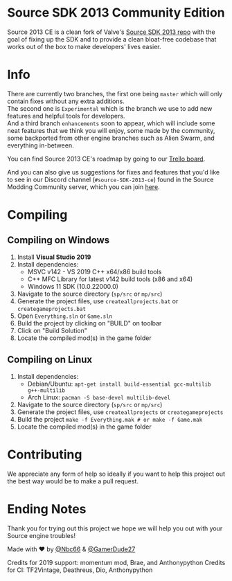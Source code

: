 # Source SDK 2013 Community Edition
Source 2013 CE is a clean fork of Valve's [Source SDK 2013 repo](https://github.com/valveSoftware/source-sdk-2013) 
with the goal of fixing up the SDK and to provide a clean bloat-free codebase that works out of the box to make developers' lives easier.

# Info
There are currently two branches, the first one being `master` which will only contain fixes without any extra additions.</br>
The second one is `Experimental` which is the branch we use to add new features and helpful tools for developers.</br>
And a third branch `enhancements` soon to appear, which will include some neat features that we think you will enjoy, 
some made by the community, some backported from other engine branches such as Alien Swarm, and everything in-between.

You can find Source 2013 CE's roadmap by going to our [Trello board](https://trello.com/b/MOxQ2iai/source-sdk-2013-community-edition).

And you can also give us suggestions for fixes and features that you'd like to see in our Discord channel (`#source-SDK-2013-ce`) found in the 
Source Modding Community server, which you can join [here](https://discord.gg/BD6WpY5).

# Compiling

## Compiling on Windows
1. Install **Visual Studio 2019**
2. Install dependencies:
	- MSVC v142 - VS 2019 C++ x64/x86 build tools
	- C++ MFC Library for latest v142 build tools (x86 and x64)
	- Windows 11 SDK (10.0.22000.0)
3. Navigate to the source directory (`sp/src` or `mp/src`)
4. Generate the project files, use `createallprojects.bat` or `creategameprojects.bat`
5. Open `Everything.sln` or `Game.sln`
6. Build the project by clicking on "BUILD" on toolbar
7. Click on "Build Solution"
8. Locate the compiled mod(s) in the game folder

## Compiling on Linux
1. Install dependencies:
	- Debian/Ubuntu: `apt-get install build-essential gcc-multilib g++-multilib`
	- Arch Linux: `pacman -S base-devel multilib-devel`
2. Navigate to the source directory (`sp/src` or `mp/src`)
3. Generate the project files, use `createallprojects` or `creategameprojects`
4. Build the project `make -f Everything.mak # or make -f Game.mak`
5. Locate the compiled mod(s) in the game folder

# Contributing
We appreciate any form of help so ideally if you want to help this project out the best way would be to make a pull request.

# Ending Notes
Thank you for trying out this project we hope we will help you out with your Source engine troubles!

Made with :heart: by [@Nbc66](https://github.com/Nbc66) & [@GamerDude27](https://github.com/GamerDude27)

Credits for 2019 support: momentum mod, Brae, and Anthonypython
Credits for CI: TF2Vintage, Deathreus, Dio, Anthonypython
